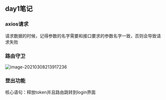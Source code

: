 ## day1笔记

### axios请求

请求数据的时候，记得参数的名字需要和接口要求的参数名字一致，否则会导致请求失败

### 路由守卫

![image-20210308213917236](C:\Users\Administrator\AppData\Roaming\Typora\typora-user-images\image-20210308213917236.png)

### 登出功能

核心语句：释放token并且路由跳转到login界面